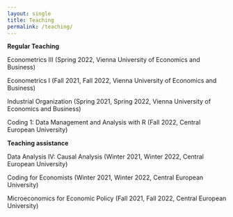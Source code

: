 ```yaml
---
layout: single
title: Teaching
permalink: /teaching/
---
```


**Regular Teaching**

Econometrics III (Spring 2022, Vienna University of Economics and Business)

Econometrics I (Fall 2021, Fall 2022, Vienna University of Economics and Business)

Industrial Organization (Spring 2021, Spring 2022, Vienna University of Economics and Business)

Coding 1: Data Management and Analysis with R (Fall 2022, Central European University)

**Teaching assistance**

Data Analysis IV: Causal Analysis (Winter 2021, Winter 2022, Central European University)

Coding for Economists (Winter 2021, Winter 2022, Central European University)

Microeconomics for Economic Policy (Fall 2021, Fall 2022, Central European University)

